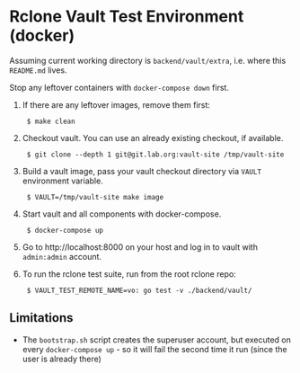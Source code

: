 # Rclone Vault Test Environment (docker)

Assuming current working directory is `backend/vault/extra`, i.e. where this
`README.md` lives.

Stop any leftover containers with `docker-compose down` first.

1. If there are any leftover images, remove them first:

        $ make clean

2. Checkout vault. You can use an already existing checkout, if available.

        $ git clone --depth 1 git@git.lab.org:vault-site /tmp/vault-site

3. Build a vault image, pass your vault checkout directory via `VAULT`
   environment variable.

        $ VAULT=/tmp/vault-site make image

4. Start vault and all components with docker-compose.

        $ docker-compose up

5. Go to http://localhost:8000 on your host and log in to vault with
   `admin:admin` account.

6. To run the rclone test suite, run from the root rclone repo:

        $ VAULT_TEST_REMOTE_NAME=vo: go test -v ./backend/vault/

## Limitations

* The `bootstrap.sh` script creates the superuser account, but executed on
  every `docker-compose up` - so it will fail the second time it run (since the
  user is already there)

